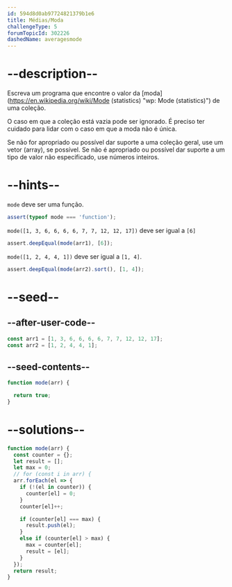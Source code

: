 ```yaml
---
id: 594d8d0ab97724821379b1e6
title: Médias/Moda
challengeType: 5
forumTopicId: 302226
dashedName: averagesmode
---
```


# --description--

Escreva um programa que encontre o valor da [moda](https://en.wikipedia.org/wiki/Mode (statistics) "wp: Mode (statistics)") de uma coleção.

O caso em que a coleção está vazia pode ser ignorado. É preciso ter cuidado para lidar com o caso em que a moda não é única.

Se não for apropriado ou possível dar suporte a uma coleção geral, use um vetor (array), se possível. Se não é apropriado ou possível dar suporte a um tipo de valor não especificado, use números inteiros.

# --hints--

`mode` deve ser uma função.

```js
assert(typeof mode === 'function');
```

`mode([1, 3, 6, 6, 6, 6, 7, 7, 12, 12, 17])` deve ser igual a `[6]`

```js
assert.deepEqual(mode(arr1), [6]);
```

`mode([1, 2, 4, 4, 1])` deve ser igual a `[1, 4]`.

```js
assert.deepEqual(mode(arr2).sort(), [1, 4]);
```

# --seed--

## --after-user-code--

```js
const arr1 = [1, 3, 6, 6, 6, 6, 7, 7, 12, 12, 17];
const arr2 = [1, 2, 4, 4, 1];
```

## --seed-contents--

```js
function mode(arr) {

  return true;
}
```

# --solutions--

```js
function mode(arr) {
  const counter = {};
  let result = [];
  let max = 0;
  // for (const i in arr) {
  arr.forEach(el => {
    if (!(el in counter)) {
      counter[el] = 0;
    }
    counter[el]++;

    if (counter[el] === max) {
      result.push(el);
    }
    else if (counter[el] > max) {
      max = counter[el];
      result = [el];
    }
  });
  return result;
}
```
